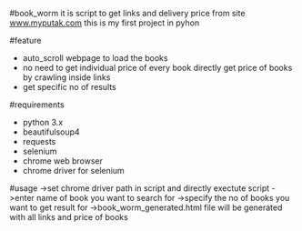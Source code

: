 #book_worm
it is script to get links and delivery price from site www.myputak.com
this is my first project in pyhon


#feature
* auto_scroll webpage to load the books
* no need to get individual price of every book directly get price of books by crawling inside links
* get specific no of results


#requirements
* python 3.x
* beautifulsoup4
* requests
* selenium
* chrome web browser
* chrome driver for selenium

#usage
->set chrome driver path in script and directly exectute script
->enter name of book you want to search for
->specify the no of books you want to get result for
->book_worm_generated.html file will be generated with all links and price of books